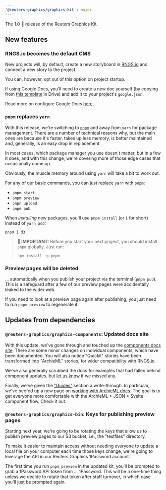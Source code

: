 ```yaml
---
'@reuters-graphics/graphics-kit': major
---
```


The 1.0 🎉 release of the Reuters Graphics Kit.

## New features

### RNGS.io becomes the default CMS

New projects will, by default, create a new storyboard in [RNGS.io](https://rngs.io) and connect a new story to the project.

You can, however, opt out of this option on project startup.

If using Google Docs, you'll need to create a new doc yourself (by copying from [this template](https://docs.google.com/document/d/1RRlXYeZ1rRfY1OJbb9m3Ada4fQ8bc1FegaQBVJGA1k0/edit?tab=t.0) in Drive) and add it to your project's `google.json`.

Read more on configure Google Docs [here](https://reuters-graphics.github.io/graphics-bin/classes/GoogleClient.html#md:config-file).

### `pnpm` replaces `yarn`

With this release, we're switching to [`pnpm`](https://pnpm.io/) and away from `yarn` for package management. There are a number of technical reasons why, but the main ones are because it's faster, takes up less memory, is better maintained and, generally, is an easy drop in replacement.

In most cases, which package manager you use doesn't matter, but in a few it does, and with this change, we're covering more of those edge cases that occasionally come up.

Obviously, the muscle memory around using `yarn` will take a bit to work out.

For any of our basic commands, you can just replace `yarn` with `pnpm`:

- `pnpm start`
- `pnpm preview`
- `pnpn upload`
- `pnpm pub`

When _installing_ new packages, you'll use `pnpm install` (or `i` for short) instead of `yarn add`:

```console
pnpm i d3
```

> **🚨 IMPORTANT:** Before you start your next project, you should install `pnpm` globally. Just run:
>
> ```console
> npm install -g pnpm
> ```

### Preview pages will be deleted

... automatically when you publish your project via the terminal (`pnpm pub`). This is a safeguard after a few of our preview pages were accidentally leaked to the wider web.

If you need to look at a preview page again after publishing, you just need to run `pnpm preview` to regenerate it.

## Updates from dependencies

### `@reuters-graphics/graphics-components`: Updated docs site

With this update, we've gone through and touched up the [components docs site](https://reuters-graphics.github.io/graphics-components/?path=/docs/intro--docs). There are some minor changes on individual components, which have been documented. You will also notice "Quickit" stories have been transformed into "ArchieML" stories, for wider compatibility with RNGS.io.

We've also generally scrubbed the docs for examples that had fallen behind component updates, but [let us know](https://github.com/reuters-graphics/graphics-components/issues/new?labels=documentation&assignees=hobbes7878) if we missed any.

Finally, we've given the ["Guides"](https://reuters-graphics.github.io/graphics-components/?path=/docs/guides-using-these-docs--docs) section a write-through. In particular, we've beefed up a new page on [working with ArchieML docs](https://reuters-graphics.github.io/graphics-components/?path=/docs/guides-using-with-archieml-docs--docs). The goal is to get everyone more comfortable with the ArchieML > JSON > Svelte component flow. Check it out.

### `@reuters-graphics/graphics-bin`: Keys for publishing preview pages

Starting next year, we're going to be rotating the keys that allow us to publish preview pages to our S3 bucket, i.e., the "testfiles" directory.

To make it easier to maintain access without needing everyone to update a local file on your computer each time those keys change, we're going to leverage the API in our Reuters Graphics 1Password account.

The first time you run `pnpm preview` in the updated kit, you'll be prompted to grab a 1Password API token from ... 1Password. This will be a one-time thing unless we decide to rotate that token after staff turnover, in which case you'll just be prompted again.
